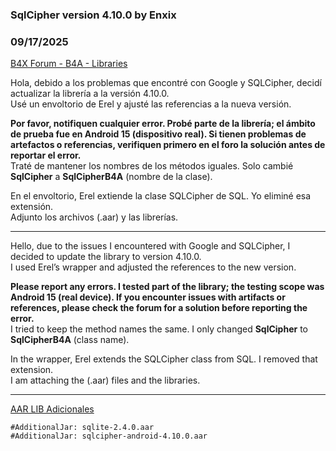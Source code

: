### SqlCipher version 4.10.0 by Enxix
### 09/17/2025
[B4X Forum - B4A - Libraries](https://www.b4x.com/android/forum/threads/168668/)

Hola, debido a los problemas que encontré con Google y SQLCipher, decidí actualizar la librería a la versión 4.10.0.  
Usé un envoltorio de Erel y ajusté las referencias a la nueva versión.  
  
**Por favor, notifiquen cualquier error. Probé parte de la librería; el ámbito de prueba fue en Android 15 (dispositivo real). Si tienen problemas de artefactos o referencias, verifiquen primero en el foro la solución antes de reportar el error.**  
Traté de mantener los nombres de los métodos iguales. Solo cambié **SqlCipher** a **SqlCipherB4A** (nombre de la clase).  
  
En el envoltorio, Erel extiende la clase SQLCipher de SQL. Yo eliminé esa extensión.  
Adjunto los archivos (.aar) y las librerías.  
  

---

  
  
Hello, due to the issues I encountered with Google and SQLCipher, I decided to update the library to version 4.10.0.  
I used Erel’s wrapper and adjusted the references to the new version.  
  
**Please report any errors. I tested part of the library; the testing scope was Android 15 (real device). If you encounter issues with artifacts or references, please check the forum for a solution before reporting the error.**  
I tried to keep the method names the same. I only changed **SqlCipher** to **SqlCipherB4A** (class name).  
  
In the wrapper, Erel extends the SQLCipher class from SQL. I removed that extension.  
I am attaching the (.aar) files and the libraries.  
  

---

  
[AAR LIB Adicionales](https://www.mediafire.com/file/ltjkzma0a9j5hhf/aarlib.zip/file)  
  

```B4X
#AdditionalJar: sqlite-2.4.0.aar  
#AdditionalJar: sqlcipher-android-4.10.0.aar
```